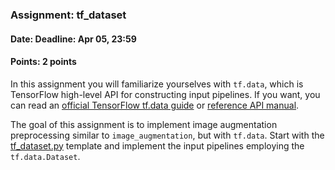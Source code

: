 ### Assignment: tf_dataset
#### Date: Deadline: Apr 05, 23:59
#### Points: 2 points

In this assignment you will familiarize yourselves with `tf.data`, which is
TensorFlow high-level API for constructing input pipelines. If you want,
you can read an [official TensorFlow tf.data guide](https://www.tensorflow.org/guide/data)
or [reference API manual](https://www.tensorflow.org/api_docs/python/tf/data).

The goal of this assignment is to implement image augmentation preprocessing
similar to `image_augmentation`, but with `tf.data`. Start with the
[tf_dataset.py](https://github.com/ufal/npfl114/tree/past-1920/labs/04/tf_dataset.py)
template and implement the input pipelines employing the `tf.data.Dataset`.
